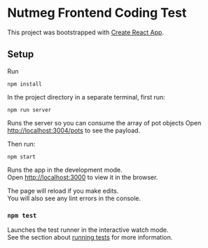 # Nutmeg Frontend Coding Test

This project was bootstrapped with [Create React App](https://github.com/facebook/create-react-app).

## Setup

Run

```
npm install
```

In the project directory in a separate terminal, first run:

```
npm run server
```

Runs the server so you can consume the array of pot objects
Open [http://localhost:3004/pots](http://localhost:3004/pots) to see the payload.

Then run:

```
npm start
```

Runs the app in the development mode.<br>
Open [http://localhost:3000](http://localhost:3000) to view it in the browser.

The page will reload if you make edits.<br>
You will also see any lint errors in the console.

### `npm test`

Launches the test runner in the interactive watch mode.<br>
See the section about [running tests](https://facebook.github.io/create-react-app/docs/running-tests) for more information.

